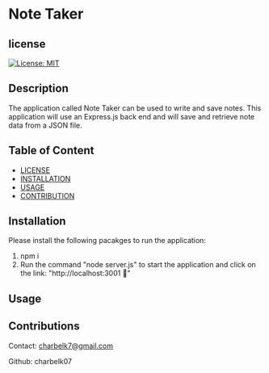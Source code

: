 # Note Taker

## license

[![License: MIT](https://img.shields.io/badge/License-MIT-yellow.svg)](https://opensource.org/licenses/MIT)

## Description

The application called Note Taker can be used to write and save notes. This application will use an Express.js back end and will save and retrieve note data from a JSON file.

## Table of Content

- [LICENSE](#license)
- [INSTALLATION](#installation)
- [USAGE](#usage)
- [CONTRIBUTION](#contribution)

## Installation

Please install the following pacakges to run the application:

1. npm i
2. Run the command "node server.js" to start the application and click on the link: "http://localhost:3001 🚀"

## Usage

## Contributions

Contact: charbelk7@gmail.com

Github: charbelk07

